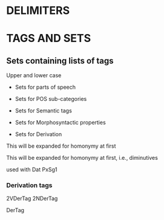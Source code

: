 








# DELIMITERS 



# TAGS AND SETS


## Sets containing lists of tags






Upper and lower case




* Sets for parts of speech






* Sets for POS sub-categories







* Sets for Semantic tags






* Sets for Morphosyntactic properties














































* Sets for Derivation





This will be expanded for homonymy at first

This will be expanded for homonymy at first, i.e., diminutives







used with Dat PxSg1











### Derivation tags
2VDerTag
2NDerTag

DerTag
































































































































